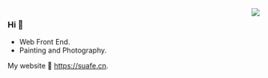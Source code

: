 <img style="margin-left:12px" align="right" src="https://github-readme-stats.vercel.app/api?username=songshuangfei&show_icons=true"/>

### Hi 🤣

- Web Front End.
- Painting and Photography.

My website 👀 https://suafe.cn.
